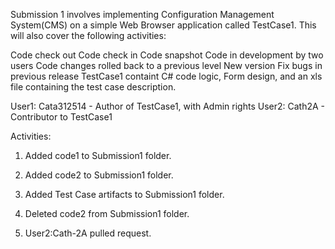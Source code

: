 Submission 1 involves implementing Configuration Management System(CMS) on a simple Web Browser application called TestCase1. This will also cover the following activities:

Code check out
Code check in
Code snapshot
Code in development by two users
Code changes rolled back to a previous level
New version
Fix bugs in previous release
TestCase1 containt C# code logic, Form design, and an xls file containing the test case description.

User1: Cata312514 - Author of TestCase1, with Admin rights 
User2: Cath2A - Contributor to TestCase1

Activities:

1. Added code1 to Submission1 folder.

2. Added code2 to Submission1 folder.

3. Added Test Case artifacts to Submission1 folder.

4. Deleted code2 from Submission1 folder.

5. User2:Cath-2A pulled request.
